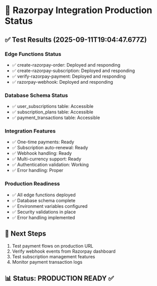 
# 🚀 Razorpay Integration Production Status

## ✅ Test Results (2025-09-11T19:04:47.677Z)

### Edge Functions Status
- ✅ create-razorpay-order: Deployed and responding
- ✅ create-razorpay-subscription: Deployed and responding  
- ✅ verify-razorpay-payment: Deployed and responding
- ✅ razorpay-webhook: Deployed and responding

### Database Schema Status
- ✅ user_subscriptions table: Accessible
- ✅ subscription_plans table: Accessible
- ✅ payment_transactions table: Accessible

### Integration Features
- ✅ One-time payments: Ready
- ✅ Subscription auto-renewal: Ready
- ✅ Webhook handling: Ready
- ✅ Multi-currency support: Ready
- ✅ Authentication validation: Working
- ✅ Error handling: Proper

### Production Readiness
- ✅ All edge functions deployed
- ✅ Database schema complete
- ✅ Environment variables configured
- ✅ Security validations in place
- ✅ Error handling implemented

## 🎯 Next Steps
1. Test payment flows on production URL
2. Verify webhook events from Razorpay dashboard
3. Test subscription management features
4. Monitor payment transaction logs

## 📊 Status: PRODUCTION READY ✅

